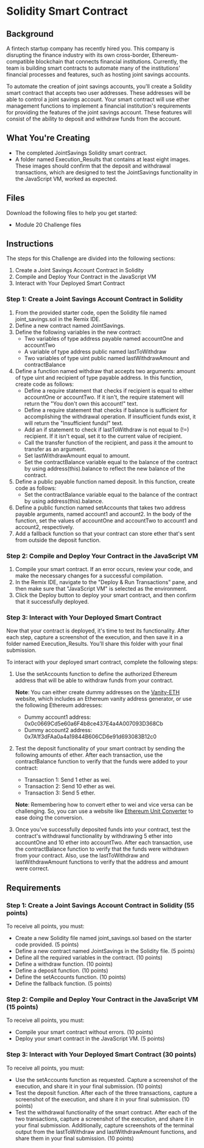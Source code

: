 # Solidity Smart Contract

## Background

A fintech startup company has recently hired you. This company is disrupting the finance industry with its own cross-border, Ethereum-compatible blockchain that connects financial institutions. Currently, the team is building smart contracts to automate many of the institutions' financial processes and features, such as hosting joint savings accounts.

To automate the creation of joint savings accounts, you'll create a Solidity smart contract that accepts two user addresses. These addresses will be able to control a joint savings account. Your smart contract will use ether management functions to implement a financial institution's requirements for providing the features of the joint savings account. These features will consist of the ability to deposit and withdraw funds from the account.

## What You're Creating

- The completed JointSavings Solidity smart contract.
- A folder named Execution_Results that contains at least eight images. These images should confirm that the deposit and withdrawal transactions, which are designed to test the JointSavings functionality in the JavaScript VM, worked as expected.

## Files

Download the following files to help you get started:

- Module 20 Challenge files

## Instructions

The steps for this Challenge are divided into the following sections:

1. Create a Joint Savings Account Contract in Solidity
2. Compile and Deploy Your Contract in the JavaScript VM
3. Interact with Your Deployed Smart Contract

### Step 1: Create a Joint Savings Account Contract in Solidity

1. From the provided starter code, open the Solidity file named joint_savings.sol in the Remix IDE.
2. Define a new contract named JointSavings.
3. Define the following variables in the new contract:
   - Two variables of type address payable named accountOne and accountTwo
   - A variable of type address public named lastToWithdraw
   - Two variables of type uint public named lastWithdrawAmount and contractBalance
4. Define a function named withdraw that accepts two arguments: amount of type uint and recipient of type payable address. In this function, create code as follows:
   - Define a require statement that checks if recipient is equal to either accountOne or accountTwo. If it isn't, the require statement will return the "You don't own this account!" text.
   - Define a require statement that checks if balance is sufficient for accomplishing the withdrawal operation. If insufficient funds exist, it will return the "Insufficient funds!" text.
   - Add an if statement to check if lastToWithdraw is not equal to (!=) recipient. If it isn't equal, set it to the current value of recipient.
   - Call the transfer function of the recipient, and pass it the amount to transfer as an argument.
   - Set lastWithdrawAmount equal to amount.
   - Set the contractBalance variable equal to the balance of the contract by using address(this).balance to reflect the new balance of the contract.
5. Define a public payable function named deposit. In this function, create code as follows:
   - Set the contractBalance variable equal to the balance of the contract by using address(this).balance.
6. Define a public function named setAccounts that takes two address payable arguments, named account1 and account2. In the body of the function, set the values of accountOne and accountTwo to account1 and account2, respectively.
7. Add a fallback function so that your contract can store ether that's sent from outside the deposit function.

### Step 2: Compile and Deploy Your Contract in the JavaScript VM

1. Compile your smart contract. If an error occurs, review your code, and make the necessary changes for a successful compilation.
2. In the Remix IDE, navigate to the "Deploy & Run Transactions" pane, and then make sure that "JavaScript VM" is selected as the environment.
3. Click the Deploy button to deploy your smart contract, and then confirm that it successfully deployed.

### Step 3: Interact with Your Deployed Smart Contract

Now that your contract is deployed, it's time to test its functionality. After each step, capture a screenshot of the execution, and then save it in a folder named Execution_Results. You'll share this folder with your final submission.

To interact with your deployed smart contract, complete the following steps:

1. Use the setAccounts function to define the authorized Ethereum address that will be able to withdraw funds from your contract.

   **Note**: You can either create dummy addresses on the [Vanity-ETH](https://vanity-eth.tk) website, which includes an Ethereum vanity address generator, or use the following Ethereum addresses:

   - Dummy account1 address: 0x0c0669Cd5e60a6F4b8ce437E4a4A007093D368Cb
   - Dummy account2 address: 0x7A1f3dFAa0a4a19844B606CD6e91d693083B12c0

2. Test the deposit functionality of your smart contract by sending the following amounts of ether. After each transaction, use the contractBalance function to verify that the funds were added to your contract:

   - Transaction 1: Send 1 ether as wei.
   - Transaction 2: Send 10 ether as wei.
   - Transaction 3: Send 5 ether.

   **Note**: Remembering how to convert ether to wei and vice versa can be challenging. So, you can use a website like [Ethereum Unit Converter](https://eth-converter.com) to ease doing the conversion.

3. Once you've successfully deposited funds into your contract, test the contract's withdrawal functionality by withdrawing 5 ether into accountOne and 10 ether into accountTwo. After each transaction, use the contractBalance function to verify that the funds were withdrawn from your contract. Also, use the lastToWithdraw and lastWithdrawAmount functions to verify that the address and amount were correct.

## Requirements

### Step 1: Create a Joint Savings Account Contract in Solidity (55 points)

To receive all points, you must:

- Create a new Solidity file named joint_savings.sol based on the starter code provided. (5 points)
- Define a new contract named JointSavings in the Solidity file. (5 points)
- Define all the required variables in the contract. (10 points)
- Define a withdraw function. (10 points)
- Define a deposit function. (10 points)
- Define the setAccounts function. (10 points)
- Define the fallback function. (5 points)

### Step 2: Compile and Deploy Your Contract in the JavaScript VM (15 points)

To receive all points, you must:

- Compile your smart contract without errors. (10 points)
- Deploy your smart contract in the JavaScript VM. (5 points)

### Step 3: Interact with Your Deployed Smart Contract (30 points)

To receive all points, you must:

- Use the setAccounts function as requested. Capture a screenshot of the execution, and share it in your final submission. (10 points)
- Test the deposit function. After each of the three transactions, capture a screenshot of the execution, and share it in your final submission. (10 points)
- Test the withdrawal functionality of the smart contract. After each of the two transactions, capture a screenshot of the execution, and share it in your final submission. Additionally, capture screenshots of the terminal output from the lastToWithdraw and lastWithdrawAmount functions, and share them in your final submission. (10 points)
